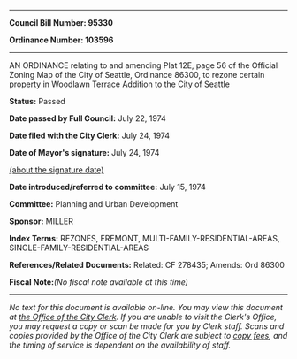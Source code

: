 

********

**Council Bill Number: 95330**
   
**Ordinance Number: 103596**
********

 AN ORDINANCE relating to and amending Plat 12E, page 56 of the Official Zoning Map of the City of Seattle, Ordinance 86300, to rezone certain property in Woodlawn Terrace Addition to the City of Seattle

**Status:** Passed
   
**Date passed by Full Council:** July 22, 1974
   
**Date filed with the City Clerk:** July 24, 1974
   
**Date of Mayor's signature:** July 24, 1974
   
[(about the signature date)](/~public/approvaldate.htm)
   
   
   
**Date introduced/referred to committee:** July 15, 1974
   
**Committee:** Planning and Urban Development
   
**Sponsor:** MILLER
   
   
**Index Terms:** REZONES, FREMONT, MULTI-FAMILY-RESIDENTIAL-AREAS, SINGLE-FAMILY-RESIDENTIAL-AREAS

**References/Related Documents:** Related: CF 278435; Amends: Ord 86300

**Fiscal Note:**_(No fiscal note available at this time)_
********

_No text for this document is available on-line. You may view this document at [the Office of the City Clerk](http://www.seattle.gov/leg/clerk/contactUs.htm). If you are unable to visit the Clerk's Office, you may request a copy or scan be made for you by Clerk staff. Scans and copies provided by the Office of the City Clerk are subject to [copy fees](http://clerk.seattle.gov/~public/clerkfees.htm), and the timing of service is dependent on the availability of staff._

